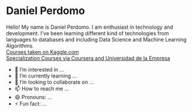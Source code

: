 <h1>Daniel Perdomo</h1>
Hello! My name is Daniel Perdomo. 
I am enthusiast in technology and development. 
I've been learning different kind of technologies from languages to databases and including Data Science and Machine Learning Algorithms. 
<br />
<a href="https://ibb.co/3rVPvxf">Courses taken on Kaggle.com</a>
<br />
<a href="https://ibb.co/gmNDVGm">Specialization Courses via Coursera and Universidad de la Empresa</a>
<br />



- 👀 I’m interested in ...
- 🌱 I’m currently learning ...
- 💞️ I’m looking to collaborate on ...
- 📫 How to reach me ...
- 😄 Pronouns: ...
- ⚡ Fun fact: ...

<!---
GoblinSwarm/GoblinSwarm is a ✨ special ✨ repository because its `README.md` (this file) appears on your GitHub profile.
You can click the Preview link to take a look at your changes.
--->

